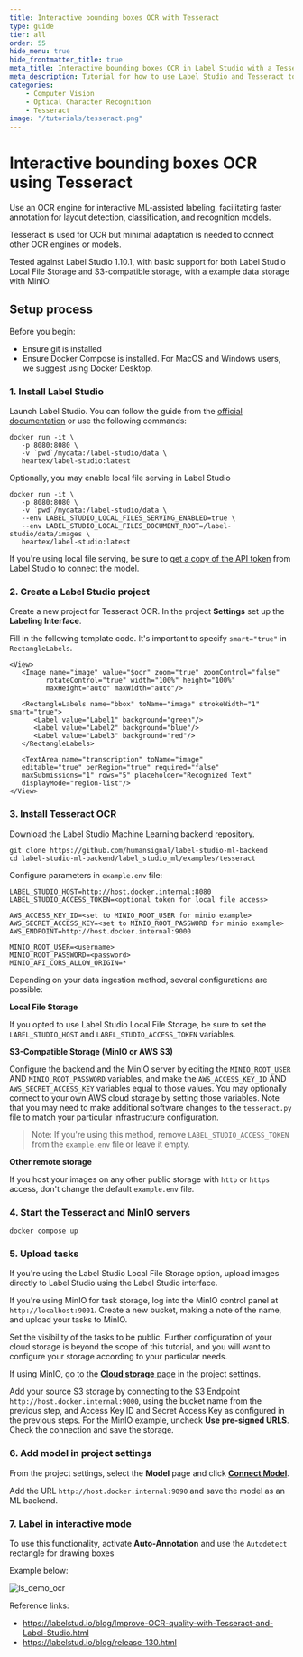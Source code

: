 ```yaml
---
title: Interactive bounding boxes OCR with Tesseract 
type: guide
tier: all
order: 55
hide_menu: true
hide_frontmatter_title: true
meta_title: Interactive bounding boxes OCR in Label Studio with a Tesseract backend
meta_description: Tutorial for how to use Label Studio and Tesseract to assist with your OCR projects
categories:
    - Computer Vision
    - Optical Character Recognition
    - Tesseract
image: "/tutorials/tesseract.png"
---
```


<!--
---
title: Interactive bounding boxes OCR with Tesseract 
type: guide
tier: all
order: 55
hide_menu: true
hide_frontmatter_title: true
meta_title: Interactive bounding boxes OCR in Label Studio with a Tesseract backend
meta_description: Tutorial for how to use Label Studio and Tesseract to assist with your OCR projects
categories:
    - Computer Vision
    - Optical Character Recognition
    - Tesseract
image: "/tutorials/tesseract.png"
---
-->

# Interactive bounding boxes OCR using Tesseract

Use an OCR engine for interactive ML-assisted labeling, facilitating faster 
annotation for layout detection, classification, and recognition
models.

Tesseract is used for OCR but minimal adaptation is needed to connect other OCR
engines or models.

Tested against Label Studio 1.10.1, with basic support for both Label Studio
Local File Storage and S3-compatible storage, with a example data storage with
MinIO.

## Setup process

Before you begin:
* Ensure git is installed
* Ensure Docker Compose is installed. For MacOS and Windows users,
   we suggest using Docker Desktop. 


### 1. Install Label Studio

Launch Label Studio. You can follow the guide from the [official documentation](https://labelstud.io/guide/install.html) or use the following commands:

   ```
   docker run -it \
      -p 8080:8080 \
      -v `pwd`/mydata:/label-studio/data \
      heartex/label-studio:latest
   ```

   Optionally, you may enable local file serving in Label Studio

   ```
   docker run -it \
      -p 8080:8080 \
      -v `pwd`/mydata:/label-studio/data \
      --env LABEL_STUDIO_LOCAL_FILES_SERVING_ENABLED=true \
      --env LABEL_STUDIO_LOCAL_FILES_DOCUMENT_ROOT=/label-studio/data/images \
      heartex/label-studio:latest
   ```
   If you're using local file serving, be sure to [get a copy of the API token](https://labelstud.io/guide/user_account#Access-token) from
   Label Studio to connect the model.

### 2. Create a Label Studio project

Create a new project for Tesseract OCR. In the project **Settings** set up the **Labeling Interface**.

   Fill in the following template code. It's important to specify `smart="true"` in `RectangleLabels`.
   ```
   <View>    
      <Image name="image" value="$ocr" zoom="true" zoomControl="false"
            rotateControl="true" width="100%" height="100%"
            maxHeight="auto" maxWidth="auto"/>
      
      <RectangleLabels name="bbox" toName="image" strokeWidth="1" smart="true">
         <Label value="Label1" background="green"/>
         <Label value="Label2" background="blue"/>
         <Label value="Label3" background="red"/>
      </RectangleLabels>

      <TextArea name="transcription" toName="image" 
      editable="true" perRegion="true" required="false" 
      maxSubmissions="1" rows="5" placeholder="Recognized Text" 
      displayMode="region-list"/>
   </View>
   ```

### 3. Install Tesseract OCR

Download the Label Studio Machine Learning backend repository.
   ```
   git clone https://github.com/humansignal/label-studio-ml-backend
   cd label-studio-ml-backend/label_studio_ml/examples/tesseract
   ```

Configure parameters in `example.env` file:

   ```
   LABEL_STUDIO_HOST=http://host.docker.internal:8080
   LABEL_STUDIO_ACCESS_TOKEN=<optional token for local file access>

   AWS_ACCESS_KEY_ID=<set to MINIO_ROOT_USER for minio example>
   AWS_SECRET_ACCESS_KEY=<set to MINIO_ROOT_PASSWORD for minio example>
   AWS_ENDPOINT=http://host.docker.internal:9000

   MINIO_ROOT_USER=<username>
   MINIO_ROOT_PASSWORD=<password>
   MINIO_API_CORS_ALLOW_ORIGIN=*
   ```

Depending on your data ingestion method, several configurations are possible:

**Local File Storage**

If you opted to use Label Studio Local File Storage, be sure to set the `LABEL_STUDIO_HOST` and `LABEL_STUDIO_ACCESS_TOKEN` variables. 

**S3-Compatible Storage (MinIO or AWS S3)**

Configure the backend and the MinIO server by editing the `MINIO_ROOT_USER` AND `MINIO_ROOT_PASSWORD` variables, and make the 
   `AWS_ACCESS_KEY_ID` AND `AWS_SECRET_ACCESS_KEY` variables equal to those values. You may optionally connect to your
   own AWS cloud storage by setting those variables. Note that you may need to make additional software changes to the
   `tesseract.py` file to match your particular infrastructure configuration.

> Note: If you're using this method, remove `LABEL_STUDIO_ACCESS_TOKEN` from the `example.env` file or leave it empty.

**Other remote storage**

If you host your images on any other public storage with `http` or `https` access, don't change the default `example.env` file.


### 4. Start the Tesseract and MinIO servers

   ```
   docker compose up
   ```

### 5. Upload tasks

   If you're using the Label Studio Local File Storage option, upload images
   directly to Label Studio using the Label Studio interface.

   If you're using MinIO for task storage, log into the MinIO control panel at
   `http://localhost:9001`. Create a new bucket, making a note of the name, and
   upload your tasks to MinIO. 
   
   Set the visibility of the tasks to be public.
   Further configuration of your cloud storage is beyond the scope of this
   tutorial, and you will want to configure your storage according to your
   particular needs. 
   

If using MinIO, go to the [**Cloud storage** page](https://labelstud.io/guide/project_settings#Cloud-storage) in the project settings.

   Add your source S3 storage by connecting to the S3 Endpoint
   `http://host.docker.internal:9000`, using the bucket name from the previous
   step, and Access Key ID and Secret Access Key as configured in the previous
   steps. For the MinIO example, uncheck **Use pre-signed URLS**. Check the
   connection and save the storage.

### 6. Add model in project settings

From the project settings, select the **Model** page and click [**Connect Model**](https://labelstud.io/guide/ml#Connect-the-model-to-Label-Studio).

   Add the URL `http://host.docker.internal:9090` and save the model as an ML backend.

### 7. Label in interactive mode

To use this functionality, activate **Auto-Annotation** and use the `Autodetect` rectangle for drawing boxes

Example below:

![ls_demo_ocr](https://user-images.githubusercontent.com/17755198/165186574-05f0236f-a5f2-4179-ac90-ef11123927bc.gif)

Reference links: 
- https://labelstud.io/blog/Improve-OCR-quality-with-Tesseract-and-Label-Studio.html
- https://labelstud.io/blog/release-130.html